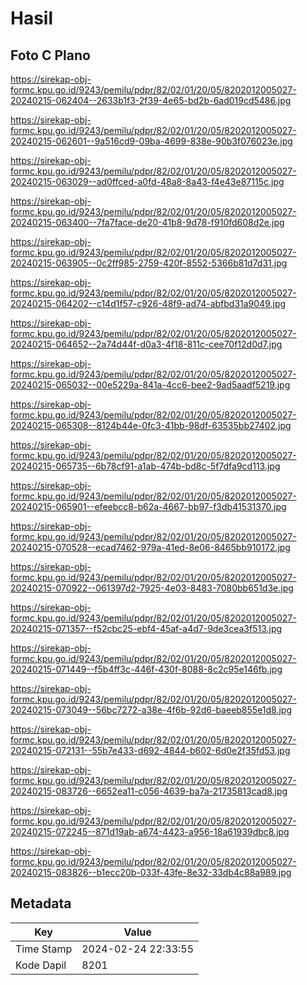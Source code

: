 # Hasil

## Foto C Plano

https://sirekap-obj-formc.kpu.go.id/9243/pemilu/pdpr/82/02/01/20/05/8202012005027-20240215-062404--2633b1f3-2f39-4e65-bd2b-6ad019cd5486.jpg

https://sirekap-obj-formc.kpu.go.id/9243/pemilu/pdpr/82/02/01/20/05/8202012005027-20240215-062601--9a516cd9-09ba-4699-838e-90b3f076023e.jpg

https://sirekap-obj-formc.kpu.go.id/9243/pemilu/pdpr/82/02/01/20/05/8202012005027-20240215-063029--ad0ffced-a0fd-48a8-8a43-f4e43e87115c.jpg

https://sirekap-obj-formc.kpu.go.id/9243/pemilu/pdpr/82/02/01/20/05/8202012005027-20240215-063400--7fa7face-de20-41b8-9d78-f910fd608d2e.jpg

https://sirekap-obj-formc.kpu.go.id/9243/pemilu/pdpr/82/02/01/20/05/8202012005027-20240215-063905--0c2ff985-2759-420f-8552-5366b81d7d31.jpg

https://sirekap-obj-formc.kpu.go.id/9243/pemilu/pdpr/82/02/01/20/05/8202012005027-20240215-064202--c14d1f57-c926-48f9-ad74-abfbd31a9049.jpg

https://sirekap-obj-formc.kpu.go.id/9243/pemilu/pdpr/82/02/01/20/05/8202012005027-20240215-064652--2a74d44f-d0a3-4f18-811c-cee70f12d0d7.jpg

https://sirekap-obj-formc.kpu.go.id/9243/pemilu/pdpr/82/02/01/20/05/8202012005027-20240215-065032--00e5229a-841a-4cc6-bee2-9ad5aadf5219.jpg

https://sirekap-obj-formc.kpu.go.id/9243/pemilu/pdpr/82/02/01/20/05/8202012005027-20240215-065308--8124b44e-0fc3-41bb-98df-63535bb27402.jpg

https://sirekap-obj-formc.kpu.go.id/9243/pemilu/pdpr/82/02/01/20/05/8202012005027-20240215-065735--6b78cf91-a1ab-474b-bd8c-5f7dfa9cd113.jpg

https://sirekap-obj-formc.kpu.go.id/9243/pemilu/pdpr/82/02/01/20/05/8202012005027-20240215-065901--efeebcc8-b62a-4667-bb97-f3db41531370.jpg

https://sirekap-obj-formc.kpu.go.id/9243/pemilu/pdpr/82/02/01/20/05/8202012005027-20240215-070528--ecad7462-979a-41ed-8e06-8465bb910172.jpg

https://sirekap-obj-formc.kpu.go.id/9243/pemilu/pdpr/82/02/01/20/05/8202012005027-20240215-070922--061397d2-7925-4e03-8483-7080bb651d3e.jpg

https://sirekap-obj-formc.kpu.go.id/9243/pemilu/pdpr/82/02/01/20/05/8202012005027-20240215-071357--f52cbc25-ebf4-45af-a4d7-9de3cea3f513.jpg

https://sirekap-obj-formc.kpu.go.id/9243/pemilu/pdpr/82/02/01/20/05/8202012005027-20240215-071449--f5b4ff3c-446f-430f-8088-8c2c95e146fb.jpg

https://sirekap-obj-formc.kpu.go.id/9243/pemilu/pdpr/82/02/01/20/05/8202012005027-20240215-073049--56bc7272-a38e-4f6b-92d6-baeeb855e1d8.jpg

https://sirekap-obj-formc.kpu.go.id/9243/pemilu/pdpr/82/02/01/20/05/8202012005027-20240215-072131--55b7e433-d692-4844-b602-6d0e2f35fd53.jpg

https://sirekap-obj-formc.kpu.go.id/9243/pemilu/pdpr/82/02/01/20/05/8202012005027-20240215-083726--6652ea11-c056-4639-ba7a-21735813cad8.jpg

https://sirekap-obj-formc.kpu.go.id/9243/pemilu/pdpr/82/02/01/20/05/8202012005027-20240215-072245--871d19ab-a674-4423-a956-18a61939dbc8.jpg

https://sirekap-obj-formc.kpu.go.id/9243/pemilu/pdpr/82/02/01/20/05/8202012005027-20240215-083826--b1ecc20b-033f-43fe-8e32-33db4c88a989.jpg


## Metadata

| Key        | Value               |
| ---------- | ------------------- |
| Time Stamp | 2024-02-24 22:33:55 |
| Kode Dapil | 8201                |



